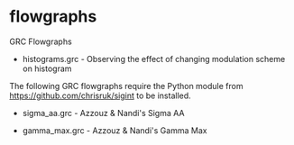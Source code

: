 # flowgraphs
GRC Flowgraphs

* histograms.grc - Observing the effect of changing modulation scheme on histogram

The following GRC flowgraphs require the Python module from
https://github.com/chrisruk/sigint
to be installed.

* sigma_aa.grc - Azzouz & Nandi's Sigma AA

* gamma_max.grc - Azzouz & Nandi's Gamma Max
